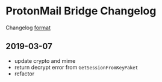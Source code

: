# ProtonMail Bridge Changelog

Changelog [format](http://keepachangelog.com/en/1.0.0/)

## 2019-03-07
* update crypto and mime
* return decrypt error from `GetSessionFromKeyPaket`
* refactor
